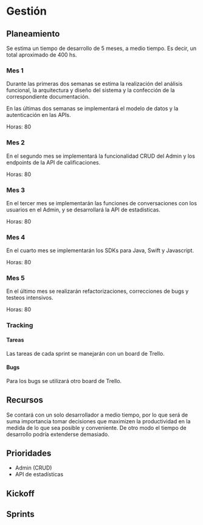 # Gestión

## Planeamiento

Se estima un tiempo de desarrollo de 5 meses, a medio tiempo. Es decir, un total aproximado de 400 hs.

### Mes 1

Durante las primeras dos semanas se estima la realización del análisis funcional, la arquitectura y diseño del sistema y la confección de la correspondiente documentación.

En las últimas dos semanas se implementará el modelo de datos y la autenticación en las APIs.

Horas: 80

### Mes 2

En el segundo mes se implementará la funcionalidad CRUD del Admin y los endpoints de la API de calificaciones.

Horas: 80

### Mes 3

En el tercer mes se implementarán las funciones de conversaciones con los usuarios en el Admin, y se desarrollará la API de estadísticas.

Horas: 80

### Mes 4

En el cuarto mes se implementarán los SDKs para Java, Swift y Javascript.

Horas: 80

### Mes 5

En el último mes se realizarán refactorizaciones, correcciones de bugs y testeos intensivos.

Horas: 80

### Tracking

#### Tareas

Las tareas de cada sprint se manejarán con un board de Trello.

#### Bugs

Para los bugs se utilizará otro board de Trello.

## Recursos

Se contará con un solo desarrollador a medio tiempo, por lo que será de suma importancia tomar decisiones que maximizen la productividad en la medida de lo que sea posible y conveniente. De otro modo el tiempo de desarrollo podría extenderse demasiado.

## Prioridades

- Admin (CRUD)
- API de estadísticas

## Kickoff

## Sprints